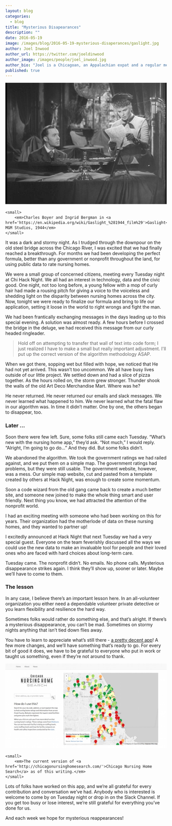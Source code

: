 ```yaml
---
layout: blog
categories: 
  - blog
title: "Mysterious Disapearances"
description: ""
date: 2016-05-19
image: /images/blog/2016-05-19-mysterious-disaperances/gaslight.jpg
author: Joel Inwood
author_url: https://twitter.com/joeldinwood
author_image: /images/people/joel_inwood.jpg
author_bio: "Joel is a Chicagoan, an Appalachian expat and a regular member at Chi Hack Night. He organizes the Chicago Nursing Home Search project."
published: true
---
```


<p class="text-center">
    <img src="/images/blog/2016-05-19-mysterious-disaperances/gaslight.jpg" alt="Charles Boyer and Ingrid Bergman in Gaslight. MGM Studios, 1944" class="img-thumbnail"/><br />

    <small>
        <em>Charles Boyer and Ingrid Bergman in <a href='https://en.wikipedia.org/wiki/Gaslight_%281944_film%29'>Gaslight</a>. MGM Studios, 1944</em>
    </small>
</p>

It was a dark and stormy night. As I trudged through the downpour on the old steel bridge across the Chicago River, I was excited that we had finally reached a breakthrough. For months we had been developing the perfect formula, better than any government or nonprofit throughout the land, for using public data to rate nursing homes. 

We were a small group of concerned citizens, meeting every Tuesday night at Chi Hack Night. We all had an interest in technology, data and the civic good. One night, not too long before, a young fellow with a mop of curly hair had made a rousing pitch for giving a voice to the voiceless and shedding light on the disparity between nursing homes across the city. Now, tonight we were ready to finalize our formula and bring to life our application, setting it loose in the world to right wrongs and fight the man. 

We had been frantically exchanging messages in the days leading up to this special evening. A solution was almost ready. A few hours before I crossed the bridge in the deluge, we had received this message from our curly headed ringleader.

> Hold off on attempting to transfer that wall of text into code form; I just realized I have to make a small but really important adjustment. I'll put up the correct version of the algorithm methodology ASAP.

When we got there, sopping wet but filled with hope, we noticed that He had not yet arrived. This wasn’t too uncommon. We all have busy lives outside of our little project. We settled down and had a slice of pizza together. As the hours rolled on, the storm grew stronger. Thunder shook the walls of the old Art Deco Merchandise Mart. Where was he? 

He never returned. He never returned our emails and slack messages. We never learned what happened to him. We never learned what the fatal flaw in our algorithm was. In time it didn’t matter. One by one, the others began to disappear, too.

### Later ...

Soon there were few left. Sure, some folks still came each Tuesday. “What’s new with the nursing home app,” they’d ask. “Not much,” I would reply. “Alright, I’m going to go do...” And they did. But some folks didn’t. 

We abandoned the algorithm. We took the government ratings we had railed against, and we put them on a simple map. The government ratings had problems, but they were still usable. The government website, however, was a mess. Our simple map website, cut and pasted from a template created by others at Hack Night, was enough to create some momentum. 

Soon a code wizard from the old gang came back to create a much better site, and someone new joined to make the whole thing smart and user friendly. Next thing you know, we had attracted the attention of the nonprofit world. 

I had an exciting meeting with someone who had been working on this for years. Their organization had the motherlode of data on these nursing homes, and they wanted to partner up! 

I excitedly announced at Hack Night that next Tuesday we had a very special guest. Everyone on the team feverishly discussed all the ways we could use the new data to make an invaluable tool for people and their loved ones who are faced with hard choices about long-term care. 

Tuesday came. The nonprofit didn’t. No emails. No phone calls. Mysterious disappearance strikes again. I think they’ll show up, sooner or later. Maybe we’ll have to come to them.

### The lesson

In any case, I believe there’s an important lesson here. In an all-volunteer organization you either need a dependable volunteer private detective or you learn flexibility and resilience the hard way. 

Sometimes folks would rather do something else, and that’s alright. If there’s a mysterious disappearance, you can’t be mad. Sometimes on stormy nights anything that isn’t tied down flies away. 

You have to learn to appreciate what’s still there - [a pretty decent app](http://chicagonursinghomesearch.com/)! A few more changes, and we’ll have something that’s ready to go. For every bit of good it does, we have to be grateful to everyone who put in work or taught us something, even if they’re not around to thank.

<p class="text-center">
    <img src="/images/blog/2016-05-19-mysterious-disaperances/nursing-home-search.jpg" alt="The current version of Chicago Nursing Home Search as of this writing." class="img-thumbnail"/><br />

    <small>
        <em>The current version of <a href='http://chicagonursinghomesearch.com/'>Chicago Nursing Home Search</a> as of this writing.</em>
    </small>
</p>

Lots of folks have worked on this app, and we’re all grateful for every contribution and conversation we’ve had. Anybody who is interested is welcome to come by on Tuesday night or drop in on the Slack Channel. If you get too busy or lose interest, we’re still grateful for everything you’ve done for us. 

And each week we hope for mysterious reappearances!